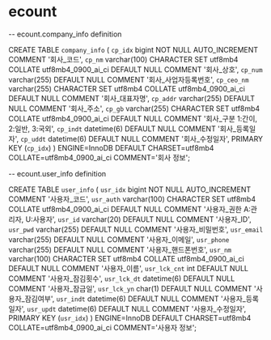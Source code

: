 # ecount
-- ecount.company_info definition

CREATE TABLE `company_info` (
  `cp_idx` bigint NOT NULL AUTO_INCREMENT COMMENT '회사_코드',
  `cp_nm` varchar(100) CHARACTER SET utf8mb4 COLLATE utf8mb4_0900_ai_ci DEFAULT NULL COMMENT '회사_상호',
  `cp_num` varchar(255) DEFAULT NULL COMMENT '회사_사업자등록번호',
  `cp_ceo_nm` varchar(255) CHARACTER SET utf8mb4 COLLATE utf8mb4_0900_ai_ci DEFAULT NULL COMMENT '회사_대표자명',
  `cp_addr` varchar(255) DEFAULT NULL COMMENT '회사_주소',
  `cp_gb` varchar(255) CHARACTER SET utf8mb4 COLLATE utf8mb4_0900_ai_ci DEFAULT NULL COMMENT '회사_구분 1:간이, 2:일반, 3:국외',
  `cp_indt` datetime(6) DEFAULT NULL COMMENT '회사_등록일자',
  `cp_uddt` datetime(6) DEFAULT NULL COMMENT '회사_수정일자',
  PRIMARY KEY (`cp_idx`)
) ENGINE=InnoDB DEFAULT CHARSET=utf8mb4 COLLATE=utf8mb4_0900_ai_ci COMMENT='회사 정보';


-- ecount.user_info definition

CREATE TABLE `user_info` (
  `usr_idx` bigint NOT NULL AUTO_INCREMENT COMMENT '사용자_코드',
  `usr_auth` varchar(100) CHARACTER SET utf8mb4 COLLATE utf8mb4_0900_ai_ci DEFAULT NULL COMMENT '사용자_권한 A:관리자, U:사용자',
  `usr_id` varchar(20) DEFAULT NULL COMMENT '사용자_ID',
  `usr_pwd` varchar(255) DEFAULT NULL COMMENT '사용자_비밀번호',
  `usr_email` varchar(255) DEFAULT NULL COMMENT '사용자_이메일',
  `usr_phone` varchar(255) DEFAULT NULL COMMENT '사용자_핸드폰번호',
  `usr_nm` varchar(100) CHARACTER SET utf8mb4 COLLATE utf8mb4_0900_ai_ci DEFAULT NULL COMMENT '사용자_이름',
  `usr_lck_cnt` int DEFAULT NULL COMMENT '사용자_잠김횟수',
  `usr_lck_dt` datetime(6) DEFAULT NULL COMMENT '사용자_잠금일',
  `usr_lck_yn` char(1) DEFAULT NULL COMMENT '사용자_잠김여부',
  `usr_indt` datetime(6) DEFAULT NULL COMMENT '사용자_등록일자',
  `usr_updt` datetime(6) DEFAULT NULL COMMENT '사용자_수정일자',
  PRIMARY KEY (`usr_idx`)
) ENGINE=InnoDB DEFAULT CHARSET=utf8mb4 COLLATE=utf8mb4_0900_ai_ci COMMENT='사용자 정보';
